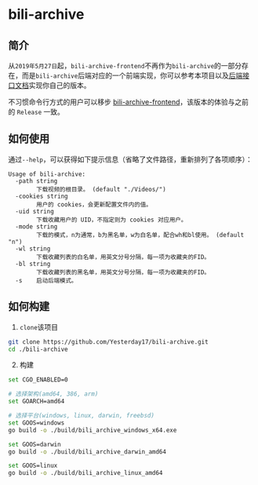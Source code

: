 # bili-archive

## 简介

从`2019年5月27日`起，`bili-archive-frontend`不再作为`bili-archive`的一部分存在，而是`bili-archive`后端对应的一个前端实现，你可以参考本项目以及[后端接口文档][restful-api-document]实现你自己的版本。

不习惯命令行方式的用户可以移步 [bili-archive-frontend][bili-archive-frontend-repo]，该版本的体验与之前的 `Release` 一致。

[restful-api-document]: https://biliarchive.docs.apiary.io/
[bili-archive-frontend-repo]: https://github.com/Yesterday17/bili-archive-frontend

## 如何使用

通过`--help`，可以获得如下提示信息（省略了文件路径，重新排列了各项顺序）：

```
Usage of bili-archive:
  -path string
        下载视频的根目录。 (default "./Videos/")
  -cookies string
        用户的 cookies，会更新配置文件内的值。
  -uid string
        下载收藏用户的 UID，不指定则为 cookies 对应用户。
  -mode string
        下载的模式，n为通常，b为黑名单，w为白名单，配合wh和bl使用。 (default "n")
  -wl string
        下载收藏列表的白名单，用英文分号分隔，每一项为收藏夹的FID。
  -bl string
        下载收藏列表的黑名单，用英文分号分隔，每一项为收藏夹的FID。
  -s    启动后端模式。
```

## 如何构建

1. `clone`该项目

```bash
git clone https://github.com/Yesterday17/bili-archive.git
cd ./bili-archive
```

2. 构建

```bash
set CGO_ENABLED=0

# 选择架构(amd64, 386, arm)
set GOARCH=amd64

# 选择平台(windows, linux, darwin, freebsd)
set GOOS=windows
go build -o ./build/bili_archive_windows_x64.exe

set GOOS=darwin
go build -o ./build/bili_archive_darwin_amd64

set GOOS=linux
go build -o ./build/bili_archive_linux_amd64
```

